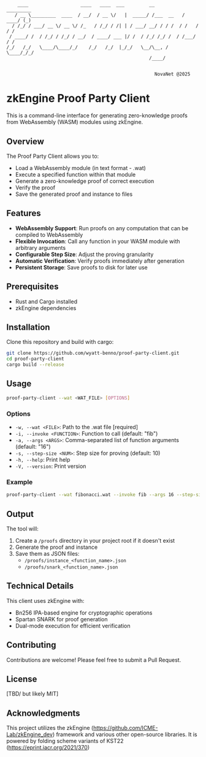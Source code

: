 # 
```
    ____                   ____   ____  ___         __           _________ 
   / __ \_________  ____  / __/  / __ \/   |  _____/ /___  __   / ____/ (_)
  / /_/ / ___/ __ \/ __ \/ /_   / /_/ / /| | / ___/ __/ / / /  / /   / / / 
 / ____/ /  / /_/ / /_/ / __/  / ____/ ___ |/ /  / /_/ /_/ /  / /___/ / /  
/_/   /_/   \____/\____/_/    /_/   /_/  |_/_/   \__/\__, /   \____/_/_/   
                                                    /____/                 
                                                                         
                                                                         
                                                      NovaNet @2025
```

# zkEngine Proof Party Client

This is a command-line interface for generating zero-knowledge proofs from WebAssembly (WASM) modules using zkEngine. 

## Overview

The Proof Party Client allows you to:
- Load a WebAssembly module (in text format - .wat)
- Execute a specified function within that module
- Generate a zero-knowledge proof of correct execution
- Verify the proof
- Save the generated proof and instance to files

## Features

- **WebAssembly Support**: Run proofs on any computation that can be compiled to WebAssembly
- **Flexible Invocation**: Call any function in your WASM module with arbitrary arguments
- **Configurable Step Size**: Adjust the proving granularity
- **Automatic Verification**: Verify proofs immediately after generation
- **Persistent Storage**: Save proofs to disk for later use

## Prerequisites

- Rust and Cargo installed
- zkEngine dependencies

## Installation

Clone this repository and build with cargo:

```bash
git clone https://github.com/wyatt-benno/proof-party-client.git
cd proof-party-client
cargo build --release
```

## Usage

```bash
proof-party-client --wat <WAT_FILE> [OPTIONS]
```

### Options

- `-w, --wat <FILE>`: Path to the .wat file [required]
- `-i, --invoke <FUNCTION>`: Function to call (default: "fib")
- `-a, --args <ARGS>`: Comma-separated list of function arguments (default: "16")
- `-s, --step-size <NUM>`: Step size for proving (default: 10)
- `-h, --help`: Print help
- `-V, --version`: Print version

### Example

```bash
proof-party-client --wat fibonacci.wat --invoke fib --args 16 --step-size 10
```

## Output

The tool will:
1. Create a `/proofs` directory in your project root if it doesn't exist
2. Generate the proof and instance
3. Save them as JSON files:
   - `/proofs/instance_<function_name>.json`
   - `/proofs/snark_<function_name>.json`

## Technical Details

This client uses zkEngine with:
- Bn256 IPA-based engine for cryptographic operations
- Spartan SNARK for proof generation
- Dual-mode execution for efficient verification

## Contributing

Contributions are welcome! Please feel free to submit a Pull Request.

## License

[TBD/ but likely MIT]

## Acknowledgments

This project utilizes the zkEngine (https://github.com/ICME-Lab/zkEngine_dev) framework and various other open-source libraries. It is powered by folding scheme variants of KST22 (https://eprint.iacr.org/2021/370)